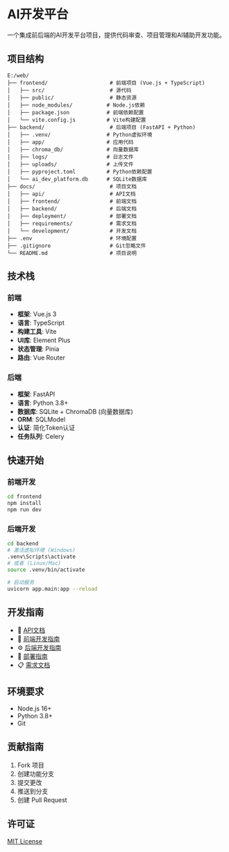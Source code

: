 # AI开发平台

一个集成前后端的AI开发平台项目，提供代码审查、项目管理和AI辅助开发功能。

## 项目结构

```
E:/web/
├── frontend/                    # 前端项目 (Vue.js + TypeScript)
│   ├── src/                     # 源代码
│   ├── public/                  # 静态资源
│   ├── node_modules/           # Node.js依赖
│   ├── package.json            # 前端依赖配置
│   └── vite.config.js          # Vite构建配置
├── backend/                     # 后端项目 (FastAPI + Python)
│   ├── .venv/                  # Python虚拟环境
│   ├── app/                    # 应用代码
│   ├── chroma_db/              # 向量数据库
│   ├── logs/                   # 日志文件
│   ├── uploads/                # 上传文件
│   ├── pyproject.toml          # Python依赖配置
│   └── ai_dev_platform.db      # SQLite数据库
├── docs/                        # 项目文档
│   ├── api/                     # API文档
│   ├── frontend/                # 前端文档
│   ├── backend/                 # 后端文档
│   ├── deployment/              # 部署文档
│   ├── requirements/            # 需求文档
│   └── development/             # 开发文档
├── .env                         # 环境配置
├── .gitignore                   # Git忽略文件
└── README.md                    # 项目说明
```

## 技术栈

### 前端
- **框架**: Vue.js 3
- **语言**: TypeScript
- **构建工具**: Vite
- **UI库**: Element Plus
- **状态管理**: Pinia
- **路由**: Vue Router

### 后端
- **框架**: FastAPI
- **语言**: Python 3.8+
- **数据库**: SQLite + ChromaDB (向量数据库)
- **ORM**: SQLModel
- **认证**: 简化Token认证
- **任务队列**: Celery

## 快速开始

### 前端开发

```bash
cd frontend
npm install
npm run dev
```

### 后端开发

```bash
cd backend
# 激活虚拟环境 (Windows)
.venv\Scripts\activate
# 或者 (Linux/Mac)
source .venv/bin/activate

# 启动服务
uvicorn app.main:app --reload
```

## 开发指南

- 📖 [API文档](./docs/api/)
- 🎨 [前端开发指南](./docs/frontend/)
- ⚙️ [后端开发指南](./docs/backend/)
- 🚀 [部署指南](./docs/deployment/)
- 📋 [需求文档](./docs/requirements/)

## 环境要求

- Node.js 16+
- Python 3.8+
- Git

## 贡献指南

1. Fork 项目
2. 创建功能分支
3. 提交更改
4. 推送到分支
5. 创建 Pull Request

## 许可证

[MIT License](LICENSE)
